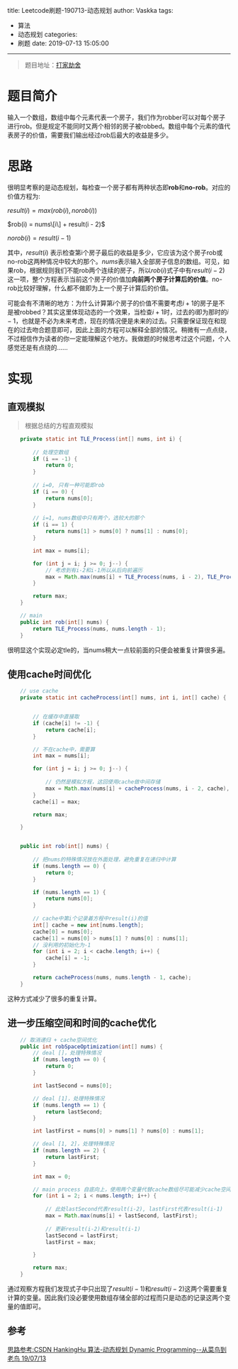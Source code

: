 title: Leetcode刷题-190713-动态规划
author: Vaskka
tags:
  - 算法
  - 动态规划
categories:
  - 刷题
date: 2019-07-13 15:05:00
---
> 题目地址：[打家劫舍](https://leetcode-cn.com/problems/house-robber-submissions/)

# 题目简介

输入一个数组，数组中每个元素代表一个房子，我们作为robber可以对每个房子进行rob。但是规定不能同时又两个相邻的房子被robbed。数组中每个元素的值代表房子的价值，需要我们输出经过rob后最大的收益是多少。

# 思路

很明显考察的是动态规划，每检查一个房子都有两种状态即**rob**和**no-rob**。对应的价值方程为:

$result(i) = max(rob(i), norob(i))$

$rob(i) = nums\[i\] + result(i - 2)$

$norob(i) = result(i - 1)$

其中，$result(i)$ 表示检查第i个房子最后的收益是多少，它应该为这个房子rob或no-rob这两种情况中较大的那个。$nums$表示输入全部房子信息的数组。可见，如果rob，根据规则我们不能rob两个连续的房子，所以$rob(i)$式子中有$result(i - 2)$这一项，整个方程表示当前这个房子的价值加**向前两个房子计算后的价值**。no-rob比较好理解，什么都不做即为上一个房子计算后的价值。

可能会有不清晰的地方：为什么计算第$i$个房子的价值不需要考虑$i+1$的房子是不是被robbed？其实这里体现动态的一个效果，当检查$i+1$时，过去的$i$即为那时的$i-1$，也就是不必为未来考虑，现在的情况便是未来的过去。只需要保证现在和现在的过去吻合题意即可，因此上面的方程可以解释全部的情况。稍微有一点点绕，不过相信作为读者的你一定能理解这个地方。我做题的时候思考过这个问题，个人感觉还是有点绕的......

# 实现

## 直观模拟

> 根据总结的方程直观模拟

```java
    private static int TLE_Process(int[] nums, int i) {
		
        // 处理空数组
        if (i == -1) {
            return 0;
        }
	
    	// i=0, 只有一种可能即rob
        if (i == 0) {
            return nums[0];
        }
		
        // i=1, nums数组中只有两个，选较大的那个
        if (i == 1) {
            return nums[1] > nums[0] ? nums[1] : nums[0];
        }

        int max = nums[i];

        for (int j = i; j >= 0; j--) {
        	// 考虑到有i-2和i-1所以从后向前遍历
            max = Math.max(nums[i] + TLE_Process(nums, i - 2), TLE_Process(nums, i - 1));
        }

        return max;
	}

	// main
	public int rob(int[] nums) {
    	return TLE_Process(nums, nums.length - 1);
    }

```

很明显这个实现必定tle的，当nums稍大一点较前面的只便会被重复计算很多遍。

## 使用cache时间优化

```java
    // use cache
    private static int cacheProcess(int[] nums, int i, int[] cache) {


        // 在缓存中直接取
        if (cache[i] != -1) {
            return cache[i];
        }

        // 不在cache中，需要算
        int max = nums[i];

        for (int j = i; j >= 0; j--) {
			
            // 仍然是模拟方程，这回使用cache做中间存储
            max = Math.max(nums[i] + cacheProcess(nums, i - 2, cache), cacheProcess(nums, i - 1, cache));
        }
        cache[i] = max;

        return max;

	}


    public int rob(int[] nums) {
		
        // 把nums的特殊情况放在外面处理，避免重复在递归中计算
        if (nums.length == 0) {
            return 0;
        }

        if (nums.length == 1) {
            return nums[0];
        }
		
        // cache中第i个记录着方程中result(i)的值
        int[] cache = new int[nums.length];
        cache[0] = nums[0];
        cache[1] = nums[0] > nums[1] ? nums[0] : nums[1];
        // 没利用的初始化为-1
        for (int i = 2; i < cache.length; i++) {
            cache[i] = -1;
        }

        return cacheProcess(nums, nums.length - 1, cache);
	}
```

这种方式减少了很多的重复计算。

## 进一步压缩空间和时间的cache优化

```java
    // 取消递归 + cache空间优化
    public int robSpaceOptimization(int[] nums) {
        // deal []，处理特殊情况
        if (nums.length == 0) {
            return 0;
        }

        int lastSecond = nums[0];

        // deal [1]，处理特殊情况
        if (nums.length == 1) {
            return lastSecond;
        }

        int lastFirst = nums[0] > nums[1] ? nums[0] : nums[1];

        // deal [1, 2]，处理特殊情况
        if (nums.length == 2) {
            return lastFirst;
        }

        int max = 0;

        // main process 自底向上，使用两个变量代替cache数组尽可能减少cache空间，同时取消递归
        for (int i = 2; i < nums.length; i++) {
        	
            // 此处lastSecond代表result(i-2), lastFirst代表result(i-1)
            max = Math.max(nums[i] + lastSecond, lastFirst);
            
            // 更新result(i-2)和result(i-1)
            lastSecond = lastFirst;
            lastFirst = max;

        }

        return max;
	}
```

通过观察方程我们发现式子中只出现了$result(i-1)$和$result(i-2)$这两个需要重复计算的变量。因此我们没必要使用数组存储全部的过程而只是动态的记录这两个变量的值即可。

## 参考

[思路参考:CSDN HankingHu 算法-动态规划 Dynamic Programming--从菜鸟到老鸟 19/07/13](https://blog.csdn.net/u013309870/article/details/75193592)